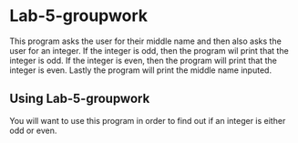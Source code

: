 # Lab-5-groupwork

This program asks the user for their middle name and then also asks the user for an integer.
If the integer is odd, then the program wil print that the integer is odd.
If the integer is even, then the program will print that the integer is even.
Lastly the program will print the middle name inputed. 

## Using Lab-5-groupwork
You will want to use this program in order to find out if an integer is either odd or even.


